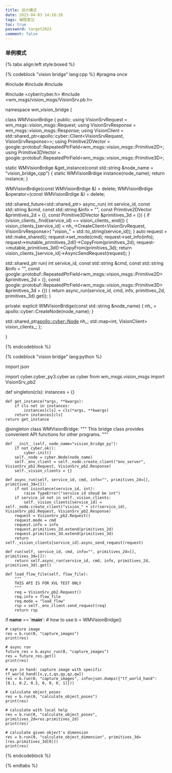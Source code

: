 ```yaml
---
title: 设计模式
date: 2023-04-03 14:18:28
tags: 编程笔记
toc: true
password: target2023
comment: false
---
```



### 单例模式


{% tabs align:left style:boxed %}
<!-- tab id:install-source 'icon:fas fa-file-code' title:C++ -->

{% codeblock "vision bridge" lang:cpp %}
#pragma once

#include <map>
#include <string>
#include <memory>

#include <cyber/cyber.h>
#include <wm_msgs/vision_msgs/VisionSrv.pb.h>

namespace wm_vision_bridge {

class WMVisionBrdige {
 public:
  using VisionSrvRequest = wm_msgs::vision_msgs::Request;
  using VisionSrvResponse = wm_msgs::vision_msgs::Response;
  using VisionClient = std::shared_ptr<apollo::cyber::Client<VisionSrvRequest, VisionSrvResponse>>;
  using Primitive2DVector = google::protobuf::RepeatedPtrField<wm_msgs::vision_msgs::Primitive2D>;
  using Primitive3DVector = google::protobuf::RepeatedPtrField<wm_msgs::vision_msgs::Primitive3D>;

  static WMVisionBrdige &get_instance(const std::string &node_name = "vision_bridge_cpp") {
    static WMVisionBrdige instance(node_name);
    return instance;
  }

  WMVisionBrdige(const WMVisionBrdige &) = delete;
  WMVisionBrdige &operator=(const WMVisionBrdige &) = delete;

  std::shared_future<std::shared_ptr<VisionSrvResponse>> async_run(
      int service_id, const std::string &cmd, const std::string &info = "",
      const Primitive2DVector &primitives_2d = {}, const Primitive3DVector &primitives_3d = {}) {
    if (vision_clients_.find(service_id) == vision_clients_.end()) {
      vision_clients_[service_id] = nh_->CreateClient<VisionSrvRequest, VisionSrvResponse>(
          "vision_" + std::to_string(service_id));
    }
    auto request = std::make_shared<VisionSrvRequest>();
    request->set_mode(cmd);
    request->set_info(info);
    request->mutable_primitives_2d()->CopyFrom(primitives_2d);
    request->mutable_primitives_3d()->CopyFrom(primitives_3d);
    return vision_clients_[service_id]->AsyncSendRequest(request);
  }

  std::shared_ptr<VisionSrvResponse> run(
      int service_id, const std::string &cmd, const std::string &info = "",
      const google::protobuf::RepeatedPtrField<wm_msgs::vision_msgs::Primitive2D> &primitives_2d =
          {},
      const google::protobuf::RepeatedPtrField<wm_msgs::vision_msgs::Primitive3D> &primitives_3d =
          {}) {
    return async_run(service_id, cmd, info, primitives_2d, primitives_3d).get();
  }

 private:
  explicit WMVisionBrdige(const std::string &node_name) {
    nh_ = apollo::cyber::CreateNode(node_name);
  }

  std::shared_ptr<apollo::cyber::Node> nh_;
  std::map<int, VisionClient> vision_clients_;
};

} 

{% endcodeblock %}
<!-- endtab -->


<!-- tab active id:install-npm 'icon:fas fa-cubes' title:python -->
{% codeblock "vision bridge" lang:python %}

import json

import cyber.cyber_py3.cyber as cyber
from wm_msgs.vision_msgs import VisionSrv_pb2


def singleton(cls):
    instances = {}

    def get_instance(*args, **kwargs):
        if cls not in instances:
            instances[cls] = cls(*args, **kwargs)
        return instances[cls]
    return get_instance


@singleton
class WMVisionBridge:
    """
    This bridge class provides convenient API functions for other programs.
    """

    def __init__(self, node_name="vision_bridge_py"):
        if not cyber.ok():
            cyber.init()
        self._node = cyber.Node(node_name)
        self._env_client = self._node.create_client("env_server", VisionSrv_pb2.Request, VisionSrv_pb2.Response)
        self._vision_clients = {}

    def async_run(self, service_id, cmd, info="", primitives_2d=[], primitives_3d=[]):
        if not isinstance(service_id, int):
            raise TypeError("service id shoud be int")
        if service_id not in self._vision_clients:
            self._vision_clients[service_id] = self._node.create_client("vision_" + str(service_id), VisionSrv_pb2.Request, VisionSrv_pb2.Response)
        request = VisionSrv_pb2.Request()
        request.mode = cmd
        request.info = info
        request.primitives_2d.extend(primitives_2d)
        request.primitives_3d.extend(primitives_3d)
        return self._vision_clients[service_id].async_send_request(request)

    def run(self, service_id, cmd, info="", primitives_2d=[], primitives_3d=[]):
        return self.async_run(service_id, cmd, info, primitives_2d, primitives_3d).get()

    def load_flow_file(self, flow_file):
        """
        THIS API IS FOR XVL TEST ONLY
        """
        req = VisionSrv_pb2.Request()
        req.info = flow_file
        req.mode = "load_flow"
        rsp = self._env_client.send_request(req)
        return rsp


if __name__ == '__main__':
    # how to use
    b = WMVisionBridge()

    # capture image
    res = b.run(0, "capture_images")
    print(res)

    # async run
    future_res = b.async_run(0, "capture_images")
    res = future_res.get()
    print(res)

    # eye in hand: capture image with specific tf_world_hand([x,y,z,qx,qy,qz,qw])
    res = b.run(0, "capture_images", info=json.dumps({"tf_world_hand": [0.1, 0.2, 0.3, 0, 0, 0, 1]}))

    # calculate object poses
    res = b.run(0, "calculate_object_poses")
    print(res)

    # calculate with local help
    res = b.run(0, "calculate_object_poses", primitives_2d=res.primitives_2d)
    print(res)

    # calculate given object's dimension
    res = b.run(0, "calculate_object_dimension", primitives_3d=[res.primitives_3d[0]])
    print(res)

{% endcodeblock %}
<!-- endtab -->


{% endtabs %}




